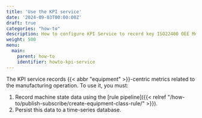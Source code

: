 ```yaml
---
title: 'Use the KPI service'
date: '2024-09-03T00:00:00Z'
draft: true
categories: "how-to"
description: How to configure KPI Service to record key ISO22400 OEE Metrics.
weight: 500
menu:
  main:
    parent: how-to
    identifier: howto-kpi-service
---
```


The KPI service records {{< abbr "equipment" >}}-centric metrics related to the manufacturing operation.
To use it, you must:
1. Record machine state data using the [rule pipeline]({{< relref "/how-to/publish-subscribe/create-equipment-class-rule/" >}}).
1. Persist this data to a time-series database.
